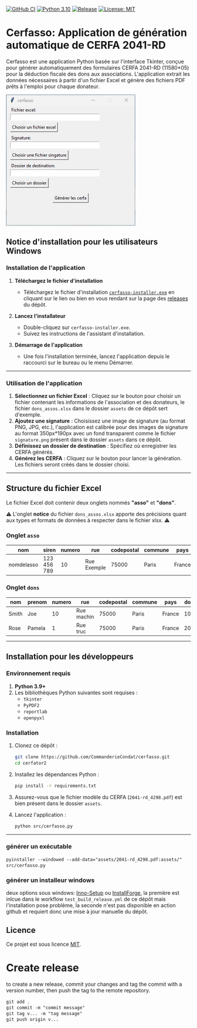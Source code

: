 [![GitHub CI](https://github.com/CommanderieCondat/cerfasso/actions/workflows/test_build_release.yml/badge.svg)](https://github.com/CommanderieCondat/cerfasso/actions/workflows/test_build_release.yml)
[![Python 3.10](https://img.shields.io/badge/python-3.10-blue.svg)](https://www.python.org/downloads/release/python-310/)
[![Release](https://img.shields.io/badge/release-v0.1-blue.svg)](https://github.com/CommanderieCondat/cerfasso/releases/latest)
[![License: MIT](https://img.shields.io/badge/License-MIT-yellow.svg)](https://opensource.org/licenses/MIT)
# Cerfasso: Application de génération automatique de CERFA 2041-RD

Cerfasso est une application Python basée sur l'interface Tkinter, conçue pour générer automatiquement des formulaires CERFA 2041-RD (11580*05) pour la déduction fiscale des dons aux associations. L'application extrait les données nécessaires à partir d'un fichier Excel et génère des fichiers PDF prêts à l'emploi pour chaque donateur.

![ui](assets/ui.png)

## Notice d'installation pour les utilisateurs Windows

### Installation de l'application

1. **Téléchargez le fichier d'installation**
   - Téléchargez le fichier d'installation [`cerfasso-installer.exe`](https://github.com/CommanderieCondat/cerfasso/releases/download/v0.1/cerfasso-installer.exe) en cliquant sur le lien ou bien en vous rendant sur la page des [releases](https://github.com/CommanderieCondat/cerfasso/releases) du dépôt.

2. **Lancez l'installateur**
   - Double-cliquez sur `cerfasso-installer.exe`.
   - Suivez les instructions de l'assistant d'installation.

3. **Démarrage de l'application**
   - Une fois l'installation terminée, lancez l'application depuis le raccourci sur le bureau ou le menu Démarrer.

---

### Utilisation de l'application

1. **Sélectionnez un fichier Excel** : Cliquez sur le bouton pour choisir un fichier contenant les informations de l'association et des donateurs, le fichier `dons_assos.xlsx` dans le dossier `assets` de ce dépôt sert d'exemple.
2. **Ajoutez une signature** : Choisissez une image de signature (au format PNG, JPG, etc.), l'application est calibrée pour des images de signature au format 350px*190px avec un fond transparent comme le fichier `signature.png` présent dans le dossier `assets` dans ce dépôt.
3. **Définissez un dossier de destination** : Spécifiez où enregistrer les CERFA générés.
4. **Générez les CERFA** : Cliquez sur le bouton pour lancer la génération. Les fichiers seront créés dans le dossier choisi.

---

## Structure du fichier Excel

Le fichier Excel doit contenir deux onglets nommés **"asso"** et **"dons"**.

⚠️ L'onglet **notice**  du fichier `dons_assos.xlsx` apporte des précisions quant aux types et formats de données à respecter dans le fichier xlsx. ⚠️


### Onglet `asso`
| **nom**         | **siren**   | **numero** | **rue**        | **codepostal** | **commune**  | **pays**       | **objet** | **statut** |
|-------------|---------|---------|------------|-------------|----------|------------|-------------------------|--------|
| nomdelasso  | 123 456 789 | 10      | Rue Exemple| 75000       | Paris    | France     | Objet exemple          | 1  |

### Onglet `dons`
| **nom**       | **prenom**    | **numero** | **rue**        | **codepostal** | **commune**  | **pays**       | **don**  | **datedon** | **forme** | **nature** | **mode** | **datecerfa** |
|-----------|-----------|---------|------------|-------------|----------|------------|------|-------------|-------|--------|------|------------|
| Smith   | Joe  | 10      | Rue machin | 75000       | Paris    | France     | 100  | 01/10/2024  | 1     | 1      | 1    | 02/01/2025 |
| Rose   | Pamela  | 1      | Rue truc | 75000       | Paris    | France     | 200  | 01/11/2024  | 1     | 2      | 3    | 02/01/2025 |


---

## Installation pour les développeurs

### Environnement requis

1. **Python 3.9+**
2. Les bibliothèques Python suivantes sont requises :
   - `tkinter`
   - `PyPDF2`
   - `reportlab`
   - `openpyxl`

### Installation

1. Clonez ce dépôt :
   ```bash
   git clone https://github.com/CommanderieCondat/cerfasso.git
   cd cerfator2
   ```

2. Installez les dépendances Python :
   ```bash
   pip install -r requirements.txt
   ```

3. Assurez-vous que le fichier modèle du CERFA (`2041-rd_4298.pdf`) est bien présent dans le dossier `assets`.

4. Lancez l'application :
   ```bash
   python src/cerfasso.py
   ```

---

### générer un exécutable

```shell
pyinstaller --windowed --add-data="assets/2041-rd_4298.pdf:assets/" src/cerfasso.py 
```

### générer un installeur windows

deux options sous windows: [Inno-Setup](https://jrsoftware.org/isinfo.php) ou [InstallForge](https://installforge.net/), la première est inlcue dans le workflow `test_build_release.yml` de ce dépôt mais l'installation pose problème, la seconde n'est pas disponible en action github et requiert donc une mise à jour manuelle du dépôt.




## Licence
Ce projet est sous licence [MIT](https://opensource.org/licenses/MIT).



# Create release
to create a new release, commit your changes and tag the commit with a version number, then push the tag to the remote repository.
```
git add .
git commit -m "commit message"
git tag v... -m "tag message"
git push origin v...
```